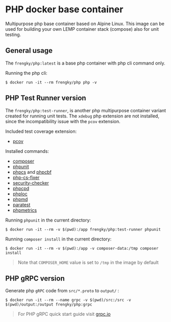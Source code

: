 # PHP docker base container

Multipurpose php base container based on Alpine Linux.
This image can be used for building your own LEMP container stack (compose) also for unit testing.

## General usage

The `frengky/php:latest` is a base php container with php cli command only.

Running the php cli:
```console
$ docker run -it --rm frengky/php php -v
```

## PHP Test Runner version

The `frengky/php:test-runner`, is another php multipurpose container variant created for running unit tests.
The `xdebug` php extension are not installed, since the incompatibility issue with the `pcov` extension.

Included test coverage extension:
* [pcov](https://github.com/krakjoe/pcov)

Installed commands:
* [composer](https://getcomposer.org)
* [phpunit](https://phpunit.de/index.html)
* [phpcs](https://github.com/squizlabs/PHP_CodeSniffer) and [phpcbf](https://github.com/squizlabs/PHP_CodeSniffer)
* [php-cs-fixer](https://github.com/FriendsOfPHP/PHP-CS-Fixer)
* [security-checker](https://github.com/sensiolabs/security-checker)
* [phpcpd](https://github.com/sebastianbergmann/phpcpd)
* [phploc](https://github.com/sebastianbergmann/phploc)
* [phpmd](https://phpmd.org)
* [paratest](https://github.com/paratestphp/paratest)
* [phpmetrics](https://www.phpmetrics.org)

Running `phpunit` in the current directory:
```console
$ docker run -it --rm -v $(pwd):/app frengky/php:test-runner phpunit
```

Running `composer install` in the current directory:
```console
$ docker run -it --rm -v $(pwd):/app -v composer-data:/tmp composer install
```
> Note that `COMPOSER_HOME` value is set to `/tmp` in the image by default

## PHP gRPC version

Generate php `gRPC` code from `src/*.proto` to `output/` :
```console
$ docker run -it --rm --name grpc -v $(pwd)/src:/src -v $(pwd)/output:/output frengky/php:grpc
```
> For PHP gRPC quick start guide visit [grpc.io](https://grpc.io/docs/languages/php/quickstart/)